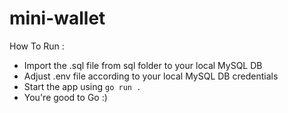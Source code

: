 # mini-wallet

How To Run :
- Import the .sql file from sql folder to your local MySQL DB
- Adjust .env file according to your local MySQL DB credentials
- Start the app using `go run .`
- You're good to Go :)
